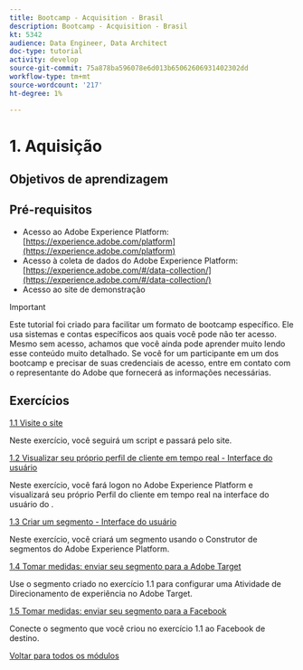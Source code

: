 ```yaml
---
title: Bootcamp - Acquisition - Brasil
description: Bootcamp - Acquisition - Brasil
kt: 5342
audience: Data Engineer, Data Architect
doc-type: tutorial
activity: develop
source-git-commit: 75a878ba596078e6d013b65062606931402302dd
workflow-type: tm+mt
source-wordcount: '217'
ht-degree: 1%

---
```


# 1. Aquisição

## Objetivos de aprendizagem

## Pré-requisitos

- Acesso ao Adobe Experience Platform: [https://experience.adobe.com/platform](https://experience.adobe.com/platform)
- Acesso à coleta de dados do Adobe Experience Platform: [https://experience.adobe.com/#/data-collection/](https://experience.adobe.com/#/data-collection/)
- Acesso ao site de demonstração

>[!IMPORTANT]
>
>Este tutorial foi criado para facilitar um formato de bootcamp específico. Ele usa sistemas e contas específicos aos quais você pode não ter acesso. Mesmo sem acesso, achamos que você ainda pode aprender muito lendo esse conteúdo muito detalhado. Se você for um participante em um dos bootcamp e precisar de suas credenciais de acesso, entre em contato com o representante do Adobe que fornecerá as informações necessárias.

## Exercícios

[1.1 Visite o site](./ex1.md)

Neste exercício, você seguirá um script e passará pelo site.

[1.2 Visualizar seu próprio perfil de cliente em tempo real - Interface do usuário](./ex2.md)

Neste exercício, você fará logon no Adobe Experience Platform e visualizará seu próprio Perfil do cliente em tempo real na interface do usuário do .

[1.3 Criar um segmento - Interface do usuário](./ex3.md)

Neste exercício, você criará um segmento usando o Construtor de segmentos do Adobe Experience Platform.

[1.4 Tomar medidas: enviar seu segmento para a Adobe Target](./ex4.md)

Use o segmento criado no exercício 1.1 para configurar uma Atividade de Direcionamento de experiência no Adobe Target.

[1.5 Tomar medidas: enviar seu segmento para a Facebook](./ex5.md)

Conecte o segmento que você criou no exercício 1.1 ao Facebook de destino.

[Voltar para todos os módulos](../../overview.md)
